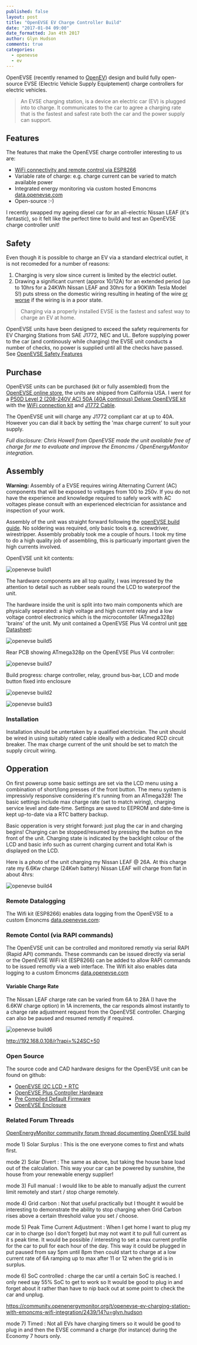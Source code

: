```yaml
---
published: false
layout: post
title: "OpenEVSE EV Charge Controller Build"
date: "2017-01-04 09:00"
date_formatted: Jan 4th 2017
author: Glyn Hudson
comments: true
categories:
  - openevse
  - ev
---
```


OpenEVSE (recently renamed to [OpenEV](https://www.openevse.com/)) design and build fully open-source EVSE (Electric Vehicle Supply Equiptement) charge controllers for electric vehicles.

> An EVSE charging station, is a device an electric car (EV) is plugged into to charge. It communicates to the car to agree a charging rate that is the fastest and safest rate both the car and the power supply can support.

## Features

The features that make the OpenEVSE charge controller interesting to us are:

- [WiFi connectivity and remote control via ESP8266](http://openevse.dozuki.com/Guide/OpenEVSE+WiFi+%28Beta%29/14)
- Variable rate of charge: e.g. charge current can be varied to match available power
- Integrated energy monitoring via custom hosted Emoncms [data.openevse.com](http://data.openevse.com/emoncms)
- Open-source :-)

I recently swapped my ageing diesel car for an all-electric Nissan LEAF (it's fantastic), so it felt like the perfect time to build and test an OpenEVSE charge controller unit!

## Safety

Even though it is possible to charge an EV via a standard electrical outlet, it is not recomeded for a number of reasons:

1. Charging is very slow since current is limited by the electricl outlet.
2. Drawing a significant current (approx 10/12A) for an extended period (up to 10hrs for a 24KWh Nissan LEAF and 30hrs for a 90KWh Tesla Model S!) puts stress on the domestic wiring resulting in heating of the wire [or worse](https://speakev.com/threads/house-fire-using-120v-trickle-charger.1708/) if the wiring is in a poor state.

> Charging via a properly installed EVSE is the fastest and safest way to charge an EV at home.

OpenEVSE units have been designed to exceed the safety requirements for EV Charging Stations from SAE J1772, NEC and UL. Before supplying power to the car (and continously while charging) the EVSE unit conducts a number of checks, no power is supplied until all the checks have passed. See [OpenEVSE Safety Features](https://openev.freshdesk.com/support/solutions/articles/6000113537-openevse-safety-features)


## Purchase

OpenEVSE units can be purchased (kit or fully assembled) from the [OpenEVSE online store](https://store.openevse.com), the units are shipped from California USA. I went for a [P50D Level 2 (208-240V AC) 50A (40A continous) Deluxe OpenEVSE kit](https://store.openevse.com/collections/frontpage/products/openevse-50a-charge-station-combo-with-enclosure) with the [WiFi connection kit](https://store.openevse.com/collections/frontpage/products/openevse-wifi-kit) and [J1772 Cable](https://store.openevse.com/collections/frontpage/products/j1772-cable-40a-ultra-flexible-us-only).

The OpenEVSE unit will charge any J1772 compliant car at up to 40A. However you can dial it back by setting the 'max charge current' to suit your supply.

*Full disclosure: Chris Howell from OpenEVSE made the unit available free of charge for me to evaluate and improve the Emoncms / OpenEnergyMonitor integration.*


## Assembly


**Warning:** Assembly of a EVSE requires wiring Alternating Current (AC) components that will be exposed to voltages from 100 to 250v. If you do not have the experience and knowledge required to safely work with AC voltages please consult with an experienced electrician for assistance and inspection of your work.

Assembly of the unit was straight forward following the [openEVSE build guide](http://openevse.dozuki.com/Guide/OpenEVSE+50A+Charging+Station/8). No soldering was required, only basic tools e.g. screwdriver, wirestripper. Assembly probably took me a couple of hours. I took my time to do a high quality job of assembling, this is particuarly important given the high currents involved.


OpenEVSE unit kit contents:

![openevse build1]({{site.image_path}}/openevse-build1.jpg)

The hardware components are all top quality, I was impressed by the attention to detail such as rubber seals round the LCD to waterproof the unit.
 
The hardware inside the unit is split into two main components which are physically seperated: a high voltage and high current relay and a low voltage control electronics which is the microcontoller (ATmega328p) 'brains' of the unit. My unit contained a OpenEVSE Plus V4 control unit [see Datasheet](http://files.openevse.com/OpenEVSE_Plus_v4.pdf.):

![openevse build5]({{site.image_path}}/openevse-build5.jpg)

Rear PCB showing ATmega328p on the OpenEVSE Plus V4 controller:

![openevse build7]({{site.image_path}}/openevse-build7.jpg)

Build progress: charge controller, relay, ground bus-bar, LCD and mode button fixed into enclosure

![openevse build2]({{site.image_path}}/openevse-build2.jpg)

![openevse build3]({{site.image_path}}/openevse-build3.jpg)


### Installation

Installation should be untertaken by a qualified electrician. The unit should be wired in using suitably rated cable ideally with a dedicated RCD circuit breaker. The max charge current of the unit should be set to match the supply circuit wiring.

## Opperation

On first powerup some basic settings are set via the LCD menu using a combination of short/long presses of the front button. The menu system is impressivly responsive considering it's running from an ATmega328! The basic settings include max charge rate (set to match wiring), charging service level and date-time. Settings are saved to EEPROM and date-time is kept up-to-date via a RTC battery backup.

Basic opperation is very stright forward: just plug the car in and charging begins! Charging can be stopped/resumed by pressing the button on the front of the unit. Charging state is indicated by the backlight colour of the LCD and basic info such as current charging current and total Kwh is displayed on the LCD.

Here is a photo of the unit charging my Nissan LEAF @ 26A. At this charge rate my 6.6Kw charge (24Kwh battery) Nissan LEAF will charge from flat in about 4hrs:

![openevse build4]({{site.image_path}}/openevse-build4.jpg)


### Remote Datalogging

The Wifi kit (ESP8266) enables data logging from the OpenEVSE to a custom Emoncms [data.openevse.com](http://data.openevse.com):




### Remote Contol (via RAPI commands)

The OpenEVSE unit can be controlled and monitored remotly via serial RAPI (Rapid API) commands. These commands can be issued directly via serial or the OpenEVSE WiFi kit (ESP8266) can be added to allow RAPI commands to be issued remotly via a web interface. The Wifi kit also enables data logging to a custom Emoncms [data.openevse.com](http://data.openevse.com)

#### Variable Charge Rate

The Nissan LEAF charge rate can be varied from 6A to 28A (I have the 6.6KW charge option) in 1A increments, the car responds almost instantly to a charge rate adjustment request from the OpenEVSE controller. Charging can also be paused and resumed remotly if required.

![openevse build6]({{site.image_path}}/openevse-build6.png)


http://192.168.0.108/r?rapi=%24SC+50


### Open Source

The source code and CAD hardware designs for the OpenEVSE unit can be found on github:

- [OpenEVSE I2C LCD + RTC](https://github.com/OpenEVSE/OpenEVSE_LCD)
- [OpenEVSE Plus Controller Hardware](https://github.com/OpenEVSE/OpenEVSE_PLUS)
- [Pre Compiled Default Firmware](https://github.com/OpenEVSE/Default_Firmware_Loads)
- [OpenEVSE Enclosure](https://github.com/OpenEVSE/Enclosures)

### Related Forum Threads

[OpenEnergyMonitor community forum thread documenting OpenEVSE build](https://community.openenergymonitor.org/t/openevse-ev-charging-station-with-emoncms-wifi-integration/2439/21)






mode 1) Solar Surplus : This is the one everyone comes to first and whats first.

mode 2) Solar Divert : The same as above, but taking the house base load out of the calculation. This way your car can be powered by sunshine, the house from your renewable energy supplier!

mode 3) Full manual : I would like to be able to manually adjust the current limit remotely and start / stop charge remotely.

mode 4) Grid carbon : Not that useful practically but I thought it would be interesting to demonstrate the ability to stop charging when Grid Carbon rises above a certain threshold value you set / choose.

mode 5) Peak Time Current Adjustment : When I get home I want to plug my car in to charge (so I don't forget) but may not want it to pull full current as it s peak time. It would be possible / interesting to set a max current profile for the car to pull for each hour of the day. This way it could be plugged in put paused from say 5pm until 8pm then could start to charge at a low current rate of 6A ramping up to max after 11 or 12 when the grid is in surplus.

mode 6) SoC controlled : charge the car until a certain SoC is reached. I only need say 55% SoC to get to work so It would be good to plug in and forget about it rather than have to nip back out at some point to check the car and unplug.

https://community.openenergymonitor.org/t/openevse-ev-charging-station-with-emoncms-wifi-integration/2439/14?u=glyn.hudson

mode 7) Timed : Not all EVs have charging timers so it would be good to plug in and then the EVSE command a charge (for instance) during the Economy 7 hours only.